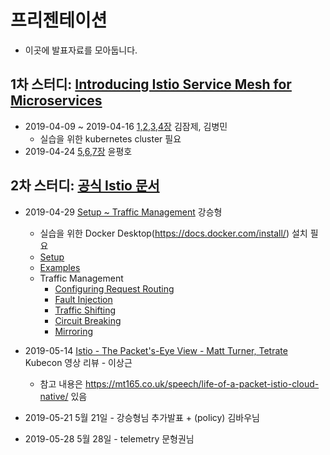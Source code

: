 # 프리젠테이션
- 이곳에 발표자료를 모아둡니다.

## 1차 스터디: [Introducing Istio Service Mesh for Microservices](https://corneliu.cl/docs/istio-mesh-for-microservices.pdf)

* 2019-04-09 ~ 2019-04-16 [1,2,3,4장](./1stBook/Istio_Intro_TrafficCtrl_Resiliency.pdf) 김잠제, 김병민
  - 실습을 위한 kubernetes cluster 필요
* 2019-04-24 [5,6,7장](./1stBook/Istio_ChaosTesting_Observability_Security_More.pdf) 윤평호

## 2차 스터디: [공식 Istio 문서](https://istio.io/)

* 2019-04-29 [Setup ~ Traffic Management](https://github.com/grepsean/study-istio) 강승형
  - 실습을 위한 Docker Desktop(https://docs.docker.com/install/) 설치 필요
  - [Setup](2ndBook/Setup/setup.md)
  - [Examples](2ndBook/Examples/examples.md)
  - Traffic Management
    - [Configuring Request Routing](2ndBook/Traffic%20Management/Configuring-Request-Routing.md)
    - [Fault Injection](2ndBook/Traffic%20Management/Fault-Injection.md)
    - [Traffic Shifting](2ndBook/Traffic%20Management/Traffic-Shiting.md)
    - [Circuit Breaking](2ndBook/Traffic%20Management/Circuit-Breaking.md)
    - [Mirroring](2ndBook/Traffic%20Management/Mirroring.md)

* 2019-05-14 [Istio - The Packet's-Eye View - Matt Turner, Tetrate](https://youtu.be/zJnYuFsLHfY) Kubecon 영상 리뷰 - 이상근
  - 참고 내용은 https://mt165.co.uk/speech/life-of-a-packet-istio-cloud-native/ 있음

* 2019-05-21 5월 21일 - 강승형님 추가발표 + (policy) 김바우님

* 2019-05-28 5월 28일 - telemetry 문형권님 
